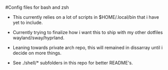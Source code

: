 #Config files for bash and zsh

 - This currently relies on a lot of scripts in $HOME/.local/bin that i have yet to include.
 - Currently trying to finalize how i want this to ship with my other dotfiles wayland/sway/hyprland.
 - Leaning towards private arch repo, this will remained in dissarray until i decide on more things.

 - See ./shell/* subfolders in this repo for better README's.
